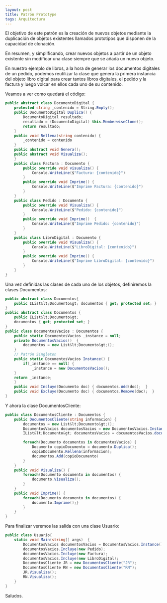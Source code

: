 ```yaml
---
layout: post
title: Patrón Prototype
tags: Arquitectura
---
```


El objetivo de este patrón es la creación de nuevos objetos mediante la duplicación de objetos existentes llamados prototipos que disponen de la capacidad de clonación.

En resumen, y simplificando, crear nuevos objetos a partir de un objeto existente sin modificar una clase siempre que se añada un nuevo objeto.

En nuestro ejemplo de libros, a la hora de generar los documentos digitales de un pedido, podemos reutilizar la clase que genera la primera instancia del objeto libro digital para crear tantos libros digitales, el pedido y la factura y luego volcar en ellos cada uno de su contenido.

Veamos a ver como quedará el código:

~~~csharp
public abstract class DocumentoDigital {
    protected string _contenido = String.Empty();
    public DocumentoDigital Duplica() {
        DocumentoDigital resultado;
        resultado = (DocumentoDigital) this.MemberwiseClone();
        return resultado;
    }
    public void Rellena(string contenido) {
        _contenido = contenido
    }
    public abstract void Genera();
    public abstract void Visualiza();
    }
    public class Factura : Documento {
        public override void visualiza() {
            Console.WriteLine($"Factura: {contenido}")
        }
        public override void Imprime() {
            Console.WriteLine($"Imprime Factura: {contenido}")
        }
    }
    public class Pedido : Documento {
        public override void Visualiza() {
            Console.WriteLine($"Pedido: {contenido}")
        }
        public override void Imprime()  {
            Console.WriteLine($"Imprime Pedido: {contenido}")
        }
    }
    public class LibroDigital : Documento {
        public override void Visualiza() {
            Console.WriteLine($"LibroDigital: {contenido}")
        }
        public override void Imprime() {
            Console.WriteLine($"Imprime LibroDigital: {contenido}")
        }
    }
}
~~~

Una vez definidas las clases de cada uno de los objetos, definiremos la clases Documentos:

~~~csharp
public abstract class Documentos{
    public IList&lt;Documento&gt; documentos { get; protected set; }
}
public abstract class Documentos {
    public IList&lt;Documento&gt;
    documentos { get; protected set; }
}
public class DocumentosVacios : Documentos {
    public static DocumentosVacios _instance = null;
    private DocumentosVacios()  {
        documentos = new List&lt;Documento&gt;();
    }
    // Patrón Singleton
    public static DocumentosVacios Instance() {
        if(_instance == null) {
            _instance = new DocumentosVacios();
    }
    return _instance;
    }
    public void Incluye(Documento doc) { documentos.Add(doc);  }
    public void Excluye(Documento doc) { documentos.Remove(doc);  }
}
~~~

Y ahora la clase DocumentosCliente:

~~~csharp
public class DocumentosCliente : Documentos {
    public DocumentosCliente(string informacion) {
        documentos = new List&lt;Documento&gt;();
        DocumentosVacios documentosVacios = new DocumentosVacios.Instance();
        IList&lt;Documento&gt; documentosVacios = documentosVacios.documentos;

        foreach(Documento documentos in documentosVacios) {
            Documento copioDocumento = documento.Duplica();
            copioDocumento.Rellena(informacion);
            documentos.Add(copioDocumento)
        }
    }
    public void Visualiza() {
        foreach(Documento documento in documentos) {
            documento.Visualiza();
        }
    }
    public void Imprime() {
        foreach(Documento documento in documentos) {
            documento.Imprime();}
        }
    }
}
~~~

Para finalizar veremos las salida con una clase Usuario:

~~~csharp
public class Usuario{
    static void Main(string[] args)  {
        DocumentosVacios documentosVacios = DocumentosVacios.Instance();
        documentosVacios.Incluye(new Pedido);
        documentosVacios.Incluye(new Factura);
        documentosVacios.Incluye(new LibroDigital);
        DocumentosCliente JR = new DocumentosCliente("JR");
        DocumentosCliente RN = new DocumentosCliente("RN");
        JR.Visualiza();
        RN.Visualiza();
    }
}
~~~

Saludos.